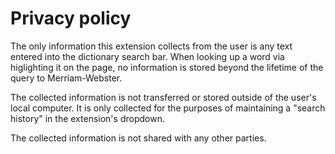 # Privacy policy

The only information this extension collects from the user is
any text entered into the dictionary search bar. When looking
up a word via higlighting it on the page, no information is
stored beyond the lifetime of the query to Merriam-Webster.

The collected information is not transferred or stored
outside of the user's local computer. It is only collected
for the purposes of maintaining a "search history" in the
extension's dropdown.

The collected information is not shared with any other
parties.
 